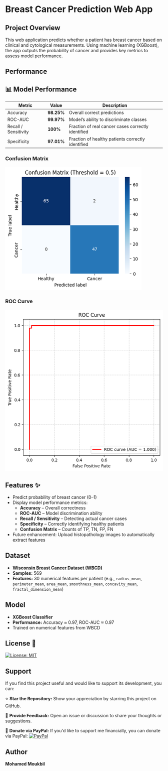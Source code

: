 # Breast Cancer Prediction Web App

## Project Overview
This web application predicts whether a patient has breast cancer based on clinical and cytological measurements. Using machine learning (XGBoost), the app outputs the probability of cancer and provides key metrics to assess model performance.

## Performance

## 📊 Model Performance

| Metric             | Value | Description                                |
|-------------------|-------|--------------------------------------------|
| Accuracy           | **98.25%** | Overall correct predictions                |
| ROC-AUC            | **99.97%**  | Model’s ability to discriminate classes   |
| Recall / Sensitivity | **100%** | Fraction of real cancer cases correctly identified |
| Specificity        | **97.01%** | Fraction of healthy patients correctly identified |

### Confusion Matrix
![Confusion Matrix](confusion_matrix.png)

### ROC Curve
![ROC Curve](roc_curve.png)



## Features ✨
- Predict probability of breast cancer (0–1)
- Display model performance metrics:
  - **Accuracy** – Overall correctness
  - **ROC-AUC** – Model discrimination ability
  - **Recall / Sensitivity** – Detecting actual cancer cases
  - **Specificity** – Correctly identifying healthy patients
  - **Confusion Matrix** – Counts of TP, TN, FP, FN
- Future enhancement: Upload histopathology images to automatically extract features

## Dataset
- [**Wisconsin Breast Cancer Dataset (WBCD)**](https://github.com/basic-flow/Cancer-Prediction/blob/main/cancer.csv)
- **Samples:** 569
- **Features:** 30 numerical features per patient (e.g., `radius_mean`, `perimeter_mean`, `area_mean`, `smoothness_mean`, `concavity_mean`, `fractal_dimension_mean`)

## Model
- **XGBoost Classifier**
- **Performance:** Accuracy ≈ 0.97, ROC-AUC ≈ 0.97
- Trained on numerical features from WBCD

## License 📜
[![License: MIT](https://img.shields.io/badge/License-MIT-yellow.svg)](https://github.com/basic-flow/Cancer-Prediction/blob/main/LICENSE)

## Support

If you find this project useful and would like to support its development, you can:

⭐ **Star the Repository:** Show your appreciation by starring this project on GitHub.

💬 **Provide Feedback:** Open an issue or discussion to share your thoughts or suggestions.

🤍 **Donate via PayPal:** If you'd like to support me financially, you can donate via PayPal:
[![PayPal](https://img.shields.io/badge/Donate-PayPal-blue?logo=paypal)](https://paypal.me/basic1man?country.x=MA&locale.x=en_US)



## Author

**Mohamed Moukbil**
